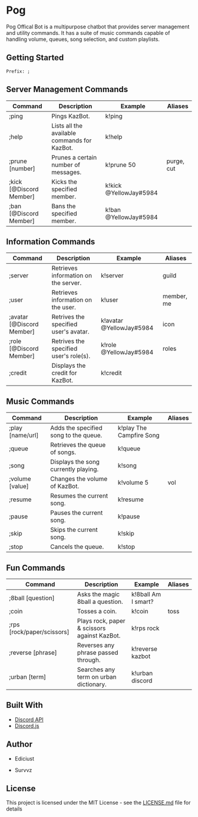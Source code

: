 # Pog

Pog Offical Bot is a multipurpose chatbot that provides server management and utility commands. It has a suite of music commands capable of handling volume, queues, song selection, and custom playlists.

## Getting Started

```
Prefix: ;
```

## Server Management Commands

| Command                  | Description                                  | Example                | Aliases     |
| ------------------------ | -------------------------------------------- | ---------------------- | ----------- |
| ;ping                   | Pings KazBot.                                | k!ping                 |             |
| ;help                   | Lists all the available commands for KazBot. | k!help                 |             |
| ;prune [number]         | Prunes a certain number of messages.         | k!prune 50             | purge, cut  |
| ;kick [@Discord Member] | Kicks the specified member.                  | k!kick @YellowJay#5984 |             |
| ;ban [@Discord Member]  | Bans the specified member.                   | k!ban @YellowJay#5984  |             |

## Information Commands

| Command                    | Description                                  | Example                  | Aliases     |
| ------------------------   | -------------------------------------------- | ------------------------ | ----------- |
| ;server                   | Retrieves information on the server.         | k!server                 | guild       |
| ;user                     | Retrieves information on the user.           | k!user                   | member, me  |
| ;avatar [@Discord Member] | Retrives the specified user's avatar.        | k!avatar @YellowJay#5984 | icon        |
| ;role [@Discord Member]   | Retrives the specified user's role(s).       | k!role @YellowJay#5984   | roles       |
| ;credit                   | Displays the credit for KazBot.              | k!credit                 |             |

## Music Commands

| Command                    | Description                                  | Example                  | Aliases     |
| -------------------------- | -------------------------------------------- | ------------------------ | ----------- |
| ;play [name/url]          | Adds the specified song to the queue.        | k!play The Campfire Song |             |
| ;queue                    | Retrieves the queue of songs.                | k!queue                  |             |
| ;song                     | Displays the song currently playing.         | k!song                   |             |
| ;volume [value]           | Changes the volume of KazBot.                | k!volume 5               | vol         |
| ;resume                   | Resumes the current song.                    | k!resume                 |             |
| ;pause                    | Pauses the current song.                     | k!pause                  |             |
| ;skip                     | Skips the current song.                      | k!skip                   |             |
| ;stop                     | Cancels the queue.                           | k!stop                   |             |

## Fun Commands

| Command                      | Description                                  | Example                  | Aliases     |
| ---------------------------- | -------------------------------------------- | ------------------------ | ----------- |
| ;8ball [question]           | Asks the magic 8ball a question.             | k!8ball Am I smart?      |             |
| ;coin                       | Tosses a coin.                               | k!coin                   | toss        |
| ;rps [rock/paper/scissors]  | Plays rock, paper & scissors against KazBot. | k!rps rock               |             |
| ;reverse [phrase]           | Reverses any phrase passed through.          | k!reverse kazbot         |             |
| ;urban [term]               | Searches any term on urban dictionary.       | k!urban discord          |             |

## Built With
- [Discord API](https://discordapp.com/developers/docs/intro)
- [Discord.js](https://discord.js.org/#/)

## Author
* Ediciust

* Survvz

## License
This project is licensed under the MIT License - see the [LICENSE.md](LICENSE.md) file for details
